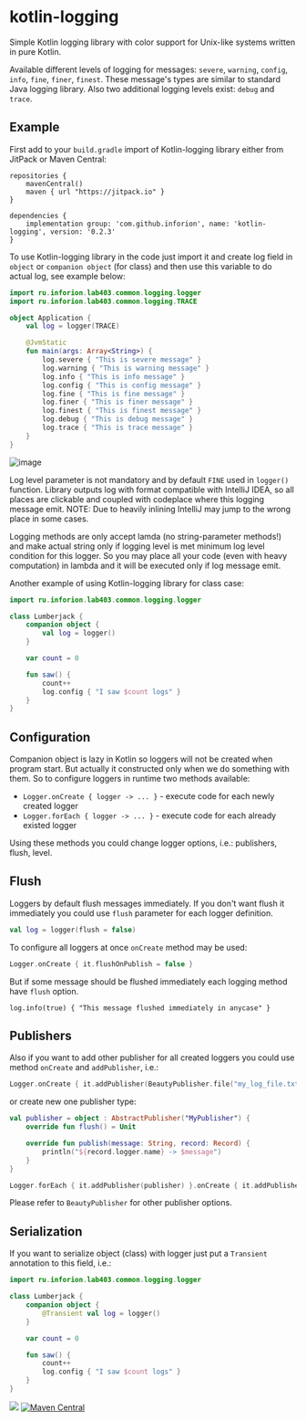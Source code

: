# kotlin-logging

Simple Kotlin logging library with color support for Unix-like systems written in pure Kotlin.

Available different levels of logging for messages: `severe`, `warning`, `config`, `info`, `fine`, `finer`, `finest`. These message's types are similar to standard Java logging library. Also two additional logging levels exist: `debug` and `trace`. 

## Example

First add to your `build.gradle` import of Kotlin-logging library either from JitPack or Maven Central:

```Gradle
repositories {
    mavenCentral()
    maven { url "https://jitpack.io" }
}

dependencies {
    implementation group: 'com.github.inforion', name: 'kotlin-logging', version: '0.2.3'
}
```

To use Kotlin-logging library in the code just import it and create log field in `object` or `companion object` (for class) and then use this variable to do actual log, see example below:

```Kotlin
import ru.inforion.lab403.common.logging.logger
import ru.inforion.lab403.common.logging.TRACE

object Application {
    val log = logger(TRACE)

    @JvmStatic
    fun main(args: Array<String>) {
        log.severe { "This is severe message" }
        log.warning { "This is warning message" }
        log.info { "This is info message" }
        log.config { "This is config message" }
        log.fine { "This is fine message" }
        log.finer { "This is finer message" }
        log.finest { "This is finest message" }
        log.debug { "This is debug message" }
        log.trace { "This is trace message" }
    }
}
```

![image](https://user-images.githubusercontent.com/2856140/99907902-9942d800-2cf0-11eb-8f19-a2149242dbe8.png)

Log level parameter is not mandatory and by default `FINE` used in `logger()` function.
Library outputs log with format compatible with IntelliJ IDEA, so all places are clickable and coupled with codeplace where this logging message emit.
NOTE: Due to heavily inlining IntelliJ may jump to the wrong place in some cases.

Logging methods are only accept lamda (no string-parameter methods!) and make actual string only if logging level is met minimum log level condition for this logger. So you may place all your code (even with heavy computation) in lambda and it will be executed only if log message emit.

Another example of using Kotlin-logging library for class case:

```Kotlin
import ru.inforion.lab403.common.logging.logger

class Lumberjack {
    companion object {
        val log = logger()
    }

    var count = 0

    fun saw() {
        count++
        log.config { "I saw $count logs" }
    }
}
```

## Configuration

Companion object is lazy in Kotlin so loggers will not be created when program start. But actually it constructed only when we do something with them. So to configure loggers in runtime two methods available: 
- `Logger.onCreate { logger -> ... }` - execute code for each newly created logger
- `Logger.forEach { logger -> ... }` - execute code for each already existed logger

Using these methods you could change logger options, i.e.: publishers, flush, level.

## Flush

Loggers by default flush messages immediately. If you don't want flush it immediately you could use `flush` parameter for each logger definition. 

```Kotlin
val log = logger(flush = false)
```

To configure all loggers at once `onCreate` method may be used:

```Kotlin
Logger.onCreate { it.flushOnPublish = false }
```

But if some message should be flushed immediately each logging method have `flush` option.

```
log.info(true) { "This message flushed immediately in anycase" }
```

## Publishers

Also if you want to add other publisher for all created loggers you could use method `onCreate` and `addPublisher`, i.e.:

```Kotlin
Logger.onCreate { it.addPublisher(BeautyPublisher.file("my_log_file.txt")) }
```

or create new one publisher type:

```Kotlin
val publisher = object : AbstractPublisher("MyPublisher") {
    override fun flush() = Unit

    override fun publish(message: String, record: Record) {
        println("${record.logger.name} -> $message")
    }
}

Logger.forEach { it.addPublisher(publisher) }.onCreate { it.addPublisher(publisher) }
```

Please refer to `BeautyPublisher` for other publisher options.

## Serialization

If you want to serialize object (class) with logger just put a `Transient` annotation to this field, i.e.:

```Kotlin
import ru.inforion.lab403.common.logging.logger

class Lumberjack {
    companion object {
        @Transient val log = logger()
    }

    var count = 0

    fun saw() {
        count++
        log.config { "I saw $count logs" }
    }
}
```

[![](https://jitpack.io/v/inforion/kotlin-logging.svg)](https://jitpack.io/#inforion/kotlin-logging)
[![Maven Central](https://maven-badges.herokuapp.com/maven-central/com.github.inforion/kotlin-logging/badge.svg)](https://mvnrepository.com/artifact/com.github.inforion/kotlin-logging)
